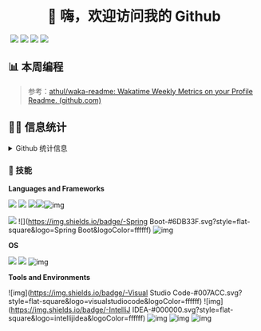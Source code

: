 <h1 align='center'>👋 嗨，欢迎访问我的 Github</h1>

​																		      		[![](https://img.shields.io/badge/博客-UnLessのBlog-#00cec9.svg)](https://newabug.top) [![](https://img.shields.io/badge/算法-LeetCode-#F89F1B.svg?logo=leetcode&logoColor=ffffff)](https://leetcode-cn.com/u/iamyyt/)  [![](https://img.shields.io/badge/联系-靓仔-#D14836.svg?logo=Gmail&logoColor=ffffff)](mailto:yinshuaibi@gmail.com) ![](https://visitor-badge.glitch.me/badge?page_id=ACodingDay.readme)

## 📊 本周编程

<!--START_SECTION:waka-->
<!--END_SECTION:waka-->



>参考：[athul/waka-readme: Wakatime Weekly Metrics on your Profile Readme. (github.com)](https://github.com/athul/waka-readme)

## 👨‍💻 信息统计

<details>
    <summary>Github 统计信息</summary> 
    ![](https://github-readme-stats.vercel.app/api?username=ACodingDay&show_icons=true&count_private=true&hide=prs&theme=default_repocard)
</details>




### 📌 技能

**Languages and Frameworks**

![](https://img.shields.io/badge/-Java-#007396.svg?logo=java&logoColor=ffffff) ![](https://img.shields.io/badge/-Python-#3776AB.svg?logo=Python&logoColor=ffffff) ![](https://img.shields.io/badge/-PHP-#777BB4.svg?logo=PHP&logoColor=ffffff)![](https://img.shields.io/badge/-CSS3-#1572B6.svg?logo=CSS3&logoColor=ffffff)![img](https://img.shields.io/badge/-JavaScript-#F7DF1E.svg?logo=JavaScript&logoColor=ffffff)

![](https://img.shields.io/badge/-Spring-#6DB33F.svg?style=flat-square&logo=Spring&logoColor=ffffff) ![](https://img.shields.io/badge/-Spring Boot-#6DB33F.svg?style=flat-square&logo=Spring Boot&logoColor=ffffff) ![img](https://img.shields.io/badge/-MySQL-#4479A1.svg?style=flat-square&logo=MySQL&logoColor=ffffff)

**OS**

![](https://img.shields.io/badge/Windows-10-#0078D6.svg?&logo=Windows&logoColor=ffffff) ![](https://img.shields.io/badge/OS-Arch%20Linux-33aadd?&logo=arch-linux&logoColor=ffffff) ![img](https://img.shields.io/badge/Android-小米-#FA6709.svg?&logo=Xiaomi&logoColor=ffffff)

**Tools and Environments**

![img](https://img.shields.io/badge/-Visual Studio Code-#007ACC.svg?style=flat-square&logo=visualstudiocode&logoColor=ffffff) ![img](https://img.shields.io/badge/-IntelliJ IDEA-#000000.svg?style=flat-square&logo=intellijidea&logoColor=ffffff) ![img](https://img.shields.io/badge/-Git-#F05032.svg?style=flat-square&logo=Git&logoColor=ffffff) ![img](https://img.shields.io/badge/-Markdown-#000000.svg?style=flat-square&logo=markdown&logoColor=ffffff) ![img](https://img.shields.io/badge/-Nginx-#269539.svg?style=flat-square&logo=NGINX&logoColor=ffffff)





